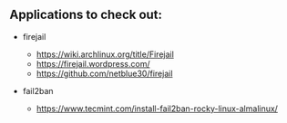 ## Applications to check out:
- firejail
    - https://wiki.archlinux.org/title/Firejail
    - https://firejail.wordpress.com/
    - https://github.com/netblue30/firejail


- fail2ban
  - https://www.tecmint.com/install-fail2ban-rocky-linux-almalinux/
